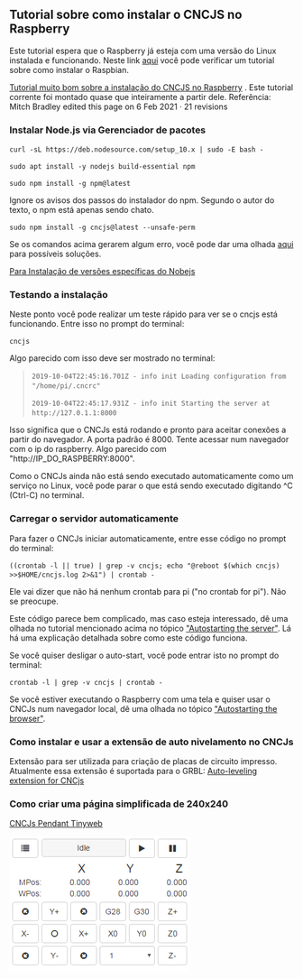 ## Tutorial sobre como instalar o CNCJS no Raspberry

Este tutorial espera que o Raspberry já esteja com uma versão do Linux instalada e funcionando. Neste link [aqui](https://github.com/edilsoncorrea/instalarraspbian) você pode verificar um tutorial sobre como instalar o Raspbian.

[Tutorial muito bom sobre a instalação do CNCJS no Raspberry](https://github.com/cncjs/cncjs/wiki/Setup-Guide:-Raspberry-Pi-%7C-Install-Node.js-via-Package-Manager-*(Recommended)*) . Este tutorial corrente foi montado quase que inteiramente a partir dele. Referência: Mitch Bradley edited this page on 6 Feb 2021 · 21 revisions

### Instalar Node.js via Gerenciador de pacotes

```
curl -sL https://deb.nodesource.com/setup_10.x | sudo -E bash -
```
```
sudo apt install -y nodejs build-essential npm
```
```
sudo npm install -g npm@latest
```
  
Ignore os avisos dos passos do instalador do npm.  Segundo o autor do texto, o npm está apenas sendo chato.

```
sudo npm install -g cncjs@latest --unsafe-perm
```  

Se os comandos acima gerarem algum erro, você pode dar uma olhada [aqui](https://github.com/cncjs/cncjs/wiki/Setup-Guide:-Raspberry-Pi-%7C-Installation-Problems-and-Solutions) para possíveis soluções.

[Para Instalação de versões específicas do Nobejs](https://www.makersupplies.sg/blogs/tutorials/how-to-install-node-js-and-npm-on-the-raspberry-pi)

### Testando a instalação

Neste ponto você pode realizar um teste rápido para ver se o cncjs está funcionando. Entre isso no prompt do terminal:

```
cncjs
```

Algo parecido com isso deve ser mostrado no terminal:
>`2019-10-04T22:45:16.701Z - info init Loading configuration from "/home/pi/.cncrc"`
>
>`2019-10-04T22:45:17.931Z - info init Starting the server at http://127.0.1.1:8000`

Isso significa que o CNCJs está rodando e pronto para aceitar conexões a partir do navegador. A porta padrão é 8000. Tente acessar num navegador com o ip do raspberry. Algo parecido com "http://IP_DO_RASPBERRY:8000".

Como o CNCJs ainda não está sendo executado automaticamente como um serviço no Linux, você pode parar o que está sendo executado digitando ^C (Ctrl-C) no terminal.


### Carregar o servidor automaticamente

Para fazer o CNCJs iniciar automaticamente, entre esse código no prompt do terminal:

```
((crontab -l || true) | grep -v cncjs; echo "@reboot $(which cncjs) >>$HOME/cncjs.log 2>&1") | crontab -
```
Ele vai dizer que não há nenhum crontab para pi ("no crontab for pi"). Não se preocupe.

Este código parece bem complicado, mas caso esteja interessado, dê uma olhada no tutorial mencionado acima no tópico ["Autostarting the server"](https://github.com/cncjs/cncjs/wiki/Setup-Guide:-Raspberry-Pi-%7C-Install-Node.js-via-Package-Manager-*(Recommended)*). Lá há uma explicação detalhada sobre como este código funciona. 

Se você quiser desligar o auto-start, você pode entrar isto no prompt do terminal:

```
crontab -l | grep -v cncjs | crontab -
```
Se você estiver executando o Raspberry com uma tela e quiser usar o CNCJs num navegador local, dê uma olhada no tópico ["Autostarting the browser"](https://github.com/cncjs/cncjs/wiki/Setup-Guide:-Raspberry-Pi-%7C-Install-Node.js-via-Package-Manager-*(Recommended)*#autostarting-the-browser).

### Como instalar e usar a extensão de auto nivelamento no CNCJs

Extensão para ser utilizada para criação de placas de circuito impresso. Atualmente essa extensão é suportada para o GRBL: 
[Auto-leveling extension for CNCjs](https://github.com/kreso-t/cncjs-kt-ext)

### Como criar uma página simplificada de 240x240
[CNCJs Pendant Tinyweb](https://github.com/edilsoncorrea/cncjs-pendant-tinyweb)


[![](tinyweb-axes.png)](#)
